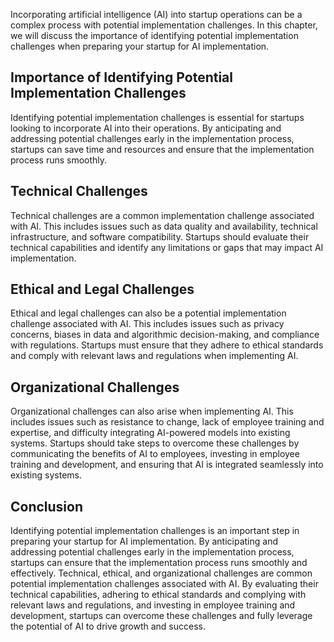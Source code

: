 

Incorporating artificial intelligence (AI) into startup operations can be a complex process with potential implementation challenges. In this chapter, we will discuss the importance of identifying potential implementation challenges when preparing your startup for AI implementation.

Importance of Identifying Potential Implementation Challenges
-------------------------------------------------------------

Identifying potential implementation challenges is essential for startups looking to incorporate AI into their operations. By anticipating and addressing potential challenges early in the implementation process, startups can save time and resources and ensure that the implementation process runs smoothly.

Technical Challenges
--------------------

Technical challenges are a common implementation challenge associated with AI. This includes issues such as data quality and availability, technical infrastructure, and software compatibility. Startups should evaluate their technical capabilities and identify any limitations or gaps that may impact AI implementation.

Ethical and Legal Challenges
----------------------------

Ethical and legal challenges can also be a potential implementation challenge associated with AI. This includes issues such as privacy concerns, biases in data and algorithmic decision-making, and compliance with regulations. Startups must ensure that they adhere to ethical standards and comply with relevant laws and regulations when implementing AI.

Organizational Challenges
-------------------------

Organizational challenges can also arise when implementing AI. This includes issues such as resistance to change, lack of employee training and expertise, and difficulty integrating AI-powered models into existing systems. Startups should take steps to overcome these challenges by communicating the benefits of AI to employees, investing in employee training and development, and ensuring that AI is integrated seamlessly into existing systems.

Conclusion
----------

Identifying potential implementation challenges is an important step in preparing your startup for AI implementation. By anticipating and addressing potential challenges early in the implementation process, startups can ensure that the implementation process runs smoothly and effectively. Technical, ethical, and organizational challenges are common potential implementation challenges associated with AI. By evaluating their technical capabilities, adhering to ethical standards and complying with relevant laws and regulations, and investing in employee training and development, startups can overcome these challenges and fully leverage the potential of AI to drive growth and success.
